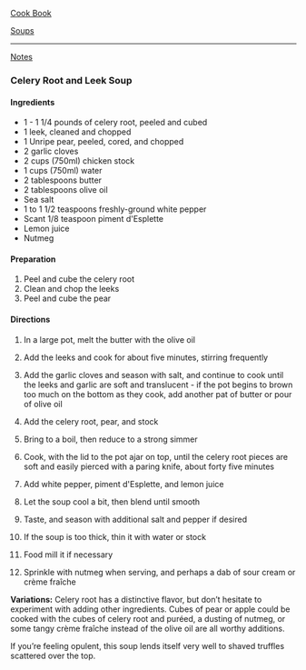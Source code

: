 [Cook Book](https://github.com/vmsmith/CookBook/blob/master/README.md)  

[Soups](https://github.com/vmsmith/CookBook/blob/master/soups.md)  

-----   

[Notes](https://github.com/vmsmith/CookBook/blob/master/notes.md)  

### Celery Root and Leek Soup  

#### Ingredients  

* 1 - 1 1/4 pounds of celery root, peeled and cubed      
* 1 leek, cleaned and chopped  
* 1 Unripe pear, peeled, cored, and chopped  
* 2 garlic cloves   
* 2 cups (750ml) chicken stock  
* 1 cups (750ml) water   
* 2 tablespoons butter  
* 2 tablespoons olive oil  
* Sea salt  
* 1 to 1 1/2 teaspoons freshly-ground white pepper    
* Scant 1/8 teaspoon piment d'Esplette     
* Lemon juice  
* Nutmeg  

#### Preparation  

1. Peel and cube the celery root  
2. Clean and chop the leeks  
3. Peel and cube the pear  

#### Directions  

1. In a large pot, melt the butter with the olive oil  

2. Add the leeks and cook for about five minutes, stirring frequently     

3. Add the garlic cloves and season with salt, and continue to cook until the leeks and garlic are soft and translucent - if the pot begins to brown too much on the bottom as they cook, add another pat of butter or pour of olive oil  

4. Add the celery root, pear, and stock    

5. Bring to a boil, then reduce to a strong simmer   

6. Cook, with the lid to the pot ajar on top, until the celery root pieces are soft and easily pierced with a paring knife, about forty five minutes  

7. Add white pepper, piment d'Esplette, and lemon juice 

8. Let the soup cool a bit, then blend until smooth   

9. Taste, and season with additional salt and pepper if desired    

10. If the soup is too thick, thin it with water or stock  

11. Food mill it if necessary   

12. Sprinkle with nutmeg when serving, and perhaps a dab of sour cream or crème fraîche  

**Variations:** Celery root has a distinctive flavor, but don’t hesitate to experiment with adding other ingredients. Cubes of pear or apple could be cooked with the cubes of celery root and puréed, a dusting of nutmeg, or some tangy crème fraîche instead of the olive oil are all worthy additions.

If you’re feeling opulent, this soup lends itself very well to shaved truffles scattered over the top.
